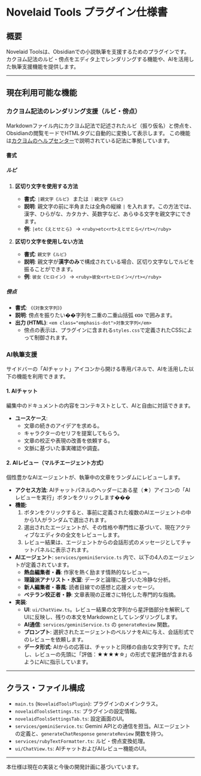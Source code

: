 # Novelaid Tools プラグイン仕様書

## 概要

Novelaid Toolsは、Obsidianでの小説執筆を支援するためのプラグインです。
カクヨム記法のルビ・傍点をエディタ上でレンダリングする機能や、AIを活用した執筆支援機能を提供します。

---

## 現在利用可能な機能

### カクヨム記法のレンダリング支援（ルビ・傍点）

Markdownファイル内にカクヨム記法で記述されたルビ（振り仮名）と傍点を、Obsidianの閲覧モードでHTMLタグに自動的に変換して表示します。
この機能は[カクヨムのヘルプセンター](https://kakuyomu.jp/help/entry/notation)で説明されている記法に準拠しています。

#### 書式

##### ルビ

1.  **区切り文字を使用する方法**
    -   **書式**: `|親文字《ルビ》` または `｜親文字《ルビ》`
    -   **説明**: 親文字の前に半角または全角の縦線 `|` を入れます。この方法では、漢字、ひらがな、カタカナ、英数字など、あらゆる文字を親文字にできます。
    -   **例**: `|etc《えとせとら》` → `<ruby>etc<rt>えとせとら</rt></ruby>`

2.  **区切り文字を使用しない方法**
    -   **書式**: `親文字《ルビ》`
    -   **説明**: 親文字が**漢字のみ**で構成されている場合、区切り文字なしでルビを振ることができます。
    -   **例**: `彼女《ヒロイン》` → `<ruby>彼女<rt>ヒロイン</rt></ruby>`

##### 傍点

-   **書式**: `《《対象文字列》》`
-   **説明**: 傍点を振りたい��字列を二重の二重山括弧 `《《》》` で囲みます。
-   **出力 (HTML)**: `<em class="emphasis-dot">対象文字列</em>`
    -   傍点の表示は、プラグインに含まれる`styles.css`で定義されたCSSによって制御されます。

### AI執筆支援

サイドバーの「AIチャット」アイコンから開ける専用パネルで、AIを活用した以下の機能を利用できます。

#### 1. AIチャット

編集中のドキュメントの内容をコンテキストとして、AIと自由に対話できます。

- **ユースケース**:
    -   文章の続きのアイデアを求める。
    -   キャラクターのセリフを提案してもらう。
    -   文章の校正や表現の改善を依頼する。
    -   文脈に基づいた事実確認や調査。

#### 2. AIレビュー（マルチエージェント方式）

個性豊かなAIエージェントが、執筆中の文章をランダムにレビューします。

- **アクセス方法**: AIチャットパネルのヘッダーにある星（★）アイコンの「AIレビューを実行」ボタンをクリックします���
- **機能**:
    1.  ボタンをクリックすると、事前に定義された複数のAIエージェントの中から1人がランダムで選出されます。
    2.  選出されたエージェントが、その性格や専門性に基づいて、現在アクティブなエディタの全文をレビューします。
    3.  レビュー結果は、エージェントからの会話形式のメッセージとしてチャットパネルに表示されます。
- **AIエージェント**: `services/geminiService.ts` 内で、以下の4人のエージェントが定義されています。
    -   **熱血編集者・轟**: 作家を熱く励ます情熱的なレビュー。
    -   **理論派アナリスト・氷室**: データと論理に基づいた冷静な分析。
    -   **新人編集者・春風**: 読者目線での感想と応援メッセージ。
    -   **ベテラン校正者・静**: 文章表現の正確さに特化した専門的な指摘。
- **実装**:
    -   **UI**: `ui/ChatView.ts`。レビュー結果の文字列から星評価部分を解釈してUIに反映し、残りの本文をMarkdownとしてレンダリングします。
    -   **AI通信**: `services/geminiService.ts` の `generateReview` 関数。
    -   **プロンプト**: 選択されたエージェントのペルソナをAIに与え、会話形式でのレビューを依頼します。
    -   **データ形式**: AIからの応答は、チャットと同様の自由な文字列です。ただし、レビューの先頭に「評価：★★★★☆」の形式で星評価が含まれるようにAIに指示しています。

---

## クラス・ファイル構成

- `main.ts` (`NovelaidToolsPlugin`): プラグインのメインクラス。
- `novelaidToolsSettings.ts`: プラグインの設定情報。
- `novelaidToolsSettingsTab.ts`: 設定画面のUI。
- `services/geminiService.ts`: Gemini APIとの通信を担当。AIエージェントの定義と、`generateChatResponse` `generateReview` 関数を持つ。
- `services/rubyTextFormatter.ts`: ルビ・傍点変換処理。
- `ui/ChatView.ts`: AIチャットおよびAIレビュー機能のUI。

---

本仕様は現在の実装と今後の開発計画に基づいています。
